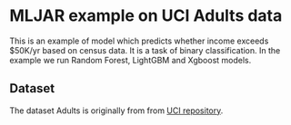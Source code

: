 # MLJAR example on UCI Adults data

This is an example of model which predicts whether income exceeds $50K/yr based on census data.
It is a task of binary classification. In the example we run Random Forest, LightGBM and Xgboost models.

## Dataset

The dataset Adults is originally from from [UCI repository][1].

[1]: https://archive.ics.uci.edu/ml/index.html
